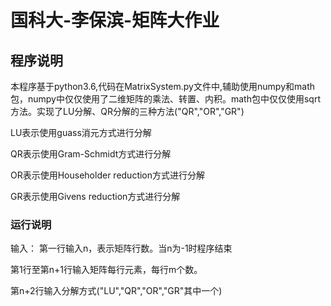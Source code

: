 # 国科大-李保滨-矩阵大作业

## 程序说明

本程序基于python3.6,代码在MatrixSystem.py文件中,辅助使用numpy和math包，numpy中仅仅使用了二维矩阵的乘法、转置、内积。math包中仅仅使用sqrt方法。实现了LU分解、QR分解的三种方法("QR","OR","GR")

LU表示使用guass消元方式进行分解

QR表示使用Gram-Schmidt方式进行分解

OR表示使用Householder reduction方式进行分解

GR表示使用Givens reduction方式进行分解

### 运行说明

输入：
第一行输入n，表示矩阵行数。当n为-1时程序结束

第1行至第n+1行输入矩阵每行元素，每行m个数。

第n+2行输入分解方式("LU","QR","OR","GR"其中一个)
